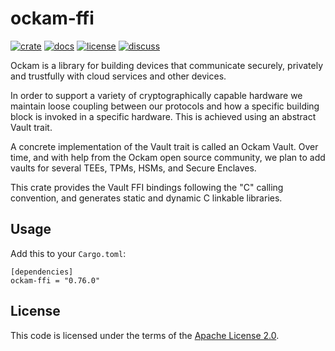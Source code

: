 # ockam-ffi

[![crate][crate-image]][crate-link]
[![docs][docs-image]][docs-link]
[![license][license-image]][license-link]
[![discuss][discuss-image]][discuss-link]

Ockam is a library for building devices that communicate securely, privately
and trustfully with cloud services and other devices.

In order to support a variety of cryptographically capable hardware we maintain loose coupling between our protocols and how a specific building block is invoked in a specific hardware. This is achieved using an abstract Vault trait.

A concrete implementation of the Vault trait is called an Ockam Vault. Over time, and with help from the Ockam open source community, we plan to add vaults for several TEEs, TPMs, HSMs, and Secure Enclaves.

This crate provides the Vault FFI bindings following the  "C" calling convention, and generates static and dynamic C linkable libraries.

## Usage

Add this to your `Cargo.toml`:

```
[dependencies]
ockam-ffi = "0.76.0"
```

## License

This code is licensed under the terms of the [Apache License 2.0][license-link].

[main-ockam-crate-link]: https://crates.io/crates/ockam

[crate-image]: https://img.shields.io/crates/v/ockam-ffi.svg
[crate-link]: https://crates.io/crates/ockam-ffi

[docs-image]: https://docs.rs/ockam-ffi/badge.svg
[docs-link]: https://docs.rs/ockam-ffi

[license-image]: https://img.shields.io/badge/License-Apache%202.0-green.svg
[license-link]: https://github.com/build-trust/ockam/blob/HEAD/LICENSE

[discuss-image]: https://img.shields.io/badge/Discuss-Github%20Discussions-ff70b4.svg
[discuss-link]: https://github.com/build-trust/ockam/discussions
